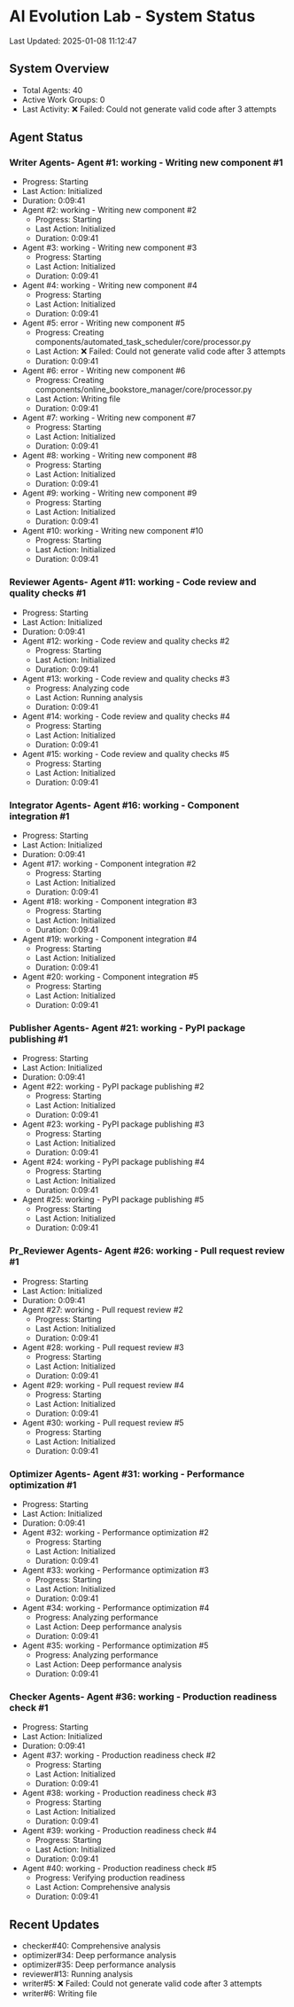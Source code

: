 # AI Evolution Lab - System Status
Last Updated: 2025-01-08 11:12:47

## System Overview
- Total Agents: 40
- Active Work Groups: 0
- Last Activity: ❌ Failed: Could not generate valid code after 3 attempts

## Agent Status

### Writer Agents- Agent #1: working - Writing new component #1
  - Progress: Starting
  - Last Action: Initialized
  - Duration: 0:09:41
- Agent #2: working - Writing new component #2
  - Progress: Starting
  - Last Action: Initialized
  - Duration: 0:09:41
- Agent #3: working - Writing new component #3
  - Progress: Starting
  - Last Action: Initialized
  - Duration: 0:09:41
- Agent #4: working - Writing new component #4
  - Progress: Starting
  - Last Action: Initialized
  - Duration: 0:09:41
- Agent #5: error - Writing new component #5
  - Progress: Creating components/automated_task_scheduler/core/processor.py
  - Last Action: ❌ Failed: Could not generate valid code after 3 attempts
  - Duration: 0:09:41
- Agent #6: error - Writing new component #6
  - Progress: Creating components/online_bookstore_manager/core/processor.py
  - Last Action: Writing file
  - Duration: 0:09:41
- Agent #7: working - Writing new component #7
  - Progress: Starting
  - Last Action: Initialized
  - Duration: 0:09:41
- Agent #8: working - Writing new component #8
  - Progress: Starting
  - Last Action: Initialized
  - Duration: 0:09:41
- Agent #9: working - Writing new component #9
  - Progress: Starting
  - Last Action: Initialized
  - Duration: 0:09:41
- Agent #10: working - Writing new component #10
  - Progress: Starting
  - Last Action: Initialized
  - Duration: 0:09:41

### Reviewer Agents- Agent #11: working - Code review and quality checks #1
  - Progress: Starting
  - Last Action: Initialized
  - Duration: 0:09:41
- Agent #12: working - Code review and quality checks #2
  - Progress: Starting
  - Last Action: Initialized
  - Duration: 0:09:41
- Agent #13: working - Code review and quality checks #3
  - Progress: Analyzing code
  - Last Action: Running analysis
  - Duration: 0:09:41
- Agent #14: working - Code review and quality checks #4
  - Progress: Starting
  - Last Action: Initialized
  - Duration: 0:09:41
- Agent #15: working - Code review and quality checks #5
  - Progress: Starting
  - Last Action: Initialized
  - Duration: 0:09:41

### Integrator Agents- Agent #16: working - Component integration #1
  - Progress: Starting
  - Last Action: Initialized
  - Duration: 0:09:41
- Agent #17: working - Component integration #2
  - Progress: Starting
  - Last Action: Initialized
  - Duration: 0:09:41
- Agent #18: working - Component integration #3
  - Progress: Starting
  - Last Action: Initialized
  - Duration: 0:09:41
- Agent #19: working - Component integration #4
  - Progress: Starting
  - Last Action: Initialized
  - Duration: 0:09:41
- Agent #20: working - Component integration #5
  - Progress: Starting
  - Last Action: Initialized
  - Duration: 0:09:41

### Publisher Agents- Agent #21: working - PyPI package publishing #1
  - Progress: Starting
  - Last Action: Initialized
  - Duration: 0:09:41
- Agent #22: working - PyPI package publishing #2
  - Progress: Starting
  - Last Action: Initialized
  - Duration: 0:09:41
- Agent #23: working - PyPI package publishing #3
  - Progress: Starting
  - Last Action: Initialized
  - Duration: 0:09:41
- Agent #24: working - PyPI package publishing #4
  - Progress: Starting
  - Last Action: Initialized
  - Duration: 0:09:41
- Agent #25: working - PyPI package publishing #5
  - Progress: Starting
  - Last Action: Initialized
  - Duration: 0:09:41

### Pr_Reviewer Agents- Agent #26: working - Pull request review #1
  - Progress: Starting
  - Last Action: Initialized
  - Duration: 0:09:41
- Agent #27: working - Pull request review #2
  - Progress: Starting
  - Last Action: Initialized
  - Duration: 0:09:41
- Agent #28: working - Pull request review #3
  - Progress: Starting
  - Last Action: Initialized
  - Duration: 0:09:41
- Agent #29: working - Pull request review #4
  - Progress: Starting
  - Last Action: Initialized
  - Duration: 0:09:41
- Agent #30: working - Pull request review #5
  - Progress: Starting
  - Last Action: Initialized
  - Duration: 0:09:41

### Optimizer Agents- Agent #31: working - Performance optimization #1
  - Progress: Starting
  - Last Action: Initialized
  - Duration: 0:09:41
- Agent #32: working - Performance optimization #2
  - Progress: Starting
  - Last Action: Initialized
  - Duration: 0:09:41
- Agent #33: working - Performance optimization #3
  - Progress: Starting
  - Last Action: Initialized
  - Duration: 0:09:41
- Agent #34: working - Performance optimization #4
  - Progress: Analyzing performance
  - Last Action: Deep performance analysis
  - Duration: 0:09:41
- Agent #35: working - Performance optimization #5
  - Progress: Analyzing performance
  - Last Action: Deep performance analysis
  - Duration: 0:09:41

### Checker Agents- Agent #36: working - Production readiness check #1
  - Progress: Starting
  - Last Action: Initialized
  - Duration: 0:09:41
- Agent #37: working - Production readiness check #2
  - Progress: Starting
  - Last Action: Initialized
  - Duration: 0:09:41
- Agent #38: working - Production readiness check #3
  - Progress: Starting
  - Last Action: Initialized
  - Duration: 0:09:41
- Agent #39: working - Production readiness check #4
  - Progress: Starting
  - Last Action: Initialized
  - Duration: 0:09:41
- Agent #40: working - Production readiness check #5
  - Progress: Verifying production readiness
  - Last Action: Comprehensive analysis
  - Duration: 0:09:41


## Recent Updates
- checker#40: Comprehensive analysis
- optimizer#34: Deep performance analysis
- optimizer#35: Deep performance analysis
- reviewer#13: Running analysis
- writer#5: ❌ Failed: Could not generate valid code after 3 attempts
- writer#6: Writing file
